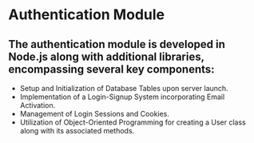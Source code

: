 # Authentication Module

## The authentication module is developed in Node.js along with additional libraries, encompassing several key components:

- Setup and Initialization of Database Tables upon server launch.
- Implementation of a Login-Signup System incorporating Email Activation.
- Management of Login Sessions and Cookies.
- Utilization of Object-Oriented Programming for creating a User class along with its associated methods.

